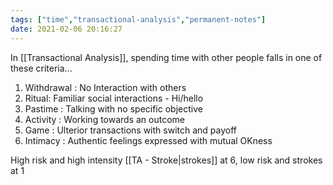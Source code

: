 ```yaml
---
tags: ["time","transactional-analysis","permanent-notes"]
date: 2021-02-06 20:16:27
---
```


In [[Transactional Analysis]], spending time with other people falls in one of these criteria...

1. Withdrawal : No Interaction with others
2. Ritual: Familiar social interactions - Hi/hello
3. Pastime : Talking with no specific objective
4. Activity : Working towards an outcome
5. Game : Ulterior transactions with switch and payoff
6. Intimacy : Authentic feelings expressed with mutual OKness

High risk and high intensity [[TA - Stroke|strokes]] at 6, low risk and strokes at 1
